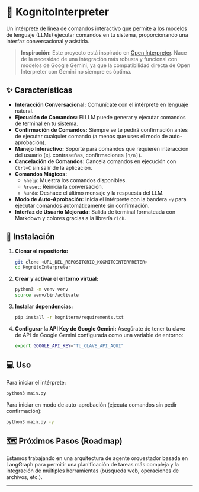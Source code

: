 # 🤖 KognitoInterpreter

Un intérprete de línea de comandos interactivo que permite a los modelos de lenguaje (LLMs) ejecutar comandos en tu sistema, proporcionando una interfaz conversacional y asistida.

> **Inspiración:** Este proyecto está inspirado en [Open Interpreter](https://github.com/OpenInterpreter/open-interpreter). Nace de la necesidad de una integración más robusta y funcional con modelos de Google Gemini, ya que la compatibilidad directa de Open Interpreter con Gemini no siempre es óptima.

## ✨ Características

*   **Interacción Conversacional:** Comunícate con el intérprete en lenguaje natural.
*   **Ejecución de Comandos:** El LLM puede generar y ejecutar comandos de terminal en tu sistema.
*   **Confirmación de Comandos:** Siempre se te pedirá confirmación antes de ejecutar cualquier comando (a menos que uses el modo de auto-aprobación).
*   **Manejo Interactivo:** Soporte para comandos que requieren interacción del usuario (ej. contraseñas, confirmaciones `[Y/n]`).
*   **Cancelación de Comandos:** Cancela comandos en ejecución con `Ctrl+C` sin salir de la aplicación.
*   **Comandos Mágicos:**
    *   `%help`: Muestra los comandos disponibles.
    *   `%reset`: Reinicia la conversación.
    *   `%undo`: Deshace el último mensaje y la respuesta del LLM.
*   **Modo de Auto-Aprobación:** Inicia el intérprete con la bandera `-y` para ejecutar comandos automáticamente sin confirmación.
*   **Interfaz de Usuario Mejorada:** Salida de terminal formateada con Markdown y colores gracias a la librería `rich`.

## 🚀 Instalación

1.  **Clonar el repositorio:**
    ```bash
    git clone <URL_DEL_REPOSITORIO_KOGNITOINTERPRETER>
    cd KognitoInterpreter
    ```
2.  **Crear y activar el entorno virtual:**
    ```bash
    python3 -m venv venv
    source venv/bin/activate
    ```
3.  **Instalar dependencias:**
    ```bash
    pip install -r kogniterm/requirements.txt
    ```

4.  **Configurar la API Key de Google Gemini:**
    Asegúrate de tener tu clave de API de Google Gemini configurada como una variable de entorno:
    ```bash
    export GOOGLE_API_KEY="TU_CLAVE_API_AQUI"
    ```

## 💻 Uso

Para iniciar el intérprete:

```bash
python3 main.py
```

Para iniciar en modo de auto-aprobación (ejecuta comandos sin pedir confirmación):

```bash
python3 main.py -y
```

## 🗺️ Próximos Pasos (Roadmap)

Estamos trabajando en una arquitectura de agente orquestador basada en LangGraph para permitir una planificación de tareas más compleja y la integración de múltiples herramientas (búsqueda web, operaciones de archivos, etc.).

---